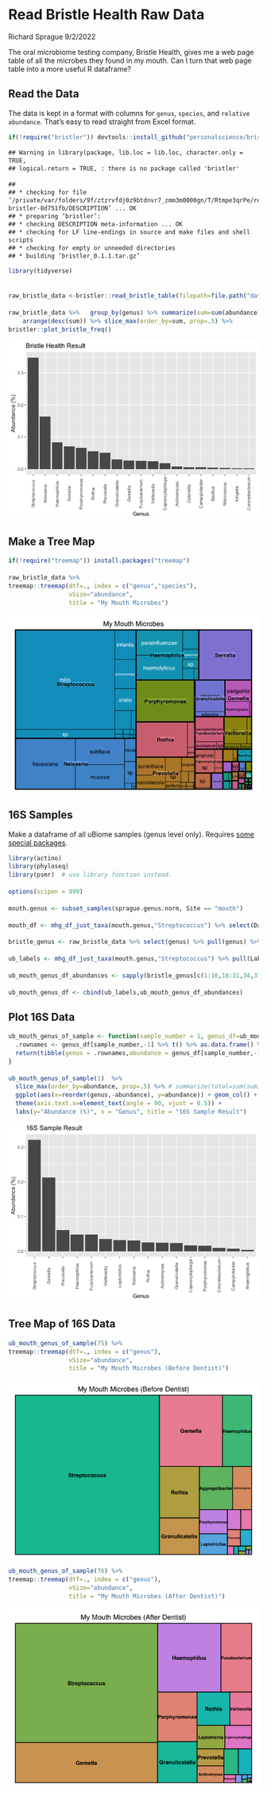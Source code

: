 Read Bristle Health Raw Data
================
Richard Sprague
9/2/2022

The oral microbiome testing company, Bristle Health, gives me a web page
table of all the microbes they found in my mouth. Can I turn that web
page table into a more useful R dataframe?

## Read the Data

The data is kept in a format with columns for `genus`, `species`, and
`relative abundance`. That’s easy to read straight from Excel format.

``` r
if(!require("bristler")) devtools::install_github("personalscience/bristler")
```

    ## Warning in library(package, lib.loc = lib.loc, character.only = TRUE,
    ## logical.return = TRUE, : there is no package called 'bristler'

    ## 
    ## * checking for file ‘/private/var/folders/9f/ztzrvfdj0z9btdnvr7_zmm3m0000gn/T/Rtmpe3qrPe/remotes3ff47720f39/personalscience-bristler-8d751fb/DESCRIPTION’ ... OK
    ## * preparing ‘bristler’:
    ## * checking DESCRIPTION meta-information ... OK
    ## * checking for LF line-endings in source and make files and shell scripts
    ## * checking for empty or unneeded directories
    ## * building ‘bristler_0.1.1.tar.gz’

``` r
library(tidyverse)


raw_bristle_data <-bristler::read_bristle_table(filepath=file.path("data/BristleHealthRaw.xlsx"))

raw_bristle_data %>%   group_by(genus) %>% summarize(sum=sum(abundance)) %>%
    arrange(desc(sum)) %>% slice_max(order_by=sum, prop=.5) %>% 
bristler::plot_bristle_freq()
```

![](readBristleHealth_files/figure-gfm/unnamed-chunk-1-1.png)<!-- -->

## Make a Tree Map

``` r
if(!require("treemap")) install.packages("treemap")

raw_bristle_data %>% 
treemap::treemap(dtf=., index = c("genus","species"),
                 vSize="abundance",
                 title = "My Mouth Microbes")
```

![](readBristleHealth_files/figure-gfm/treemapexample-1.png)<!-- -->

## 16S Samples

Make a dataframe of all uBiome samples (genus level only). Requires
[some special packages](https://github.com/richardsprague/actino).

``` r
library(actino)
library(phyloseq)
library(psmr)  # use library function instead.

options(scipen = 999)

mouth.genus <- subset_samples(sprague.genus.norm, Site == "mouth")

mouth_df <- mhg_df_just_taxa(mouth.genus,"Streptococcus") %>% select(Date,Label,abundance)

bristle_genus <- raw_bristle_data %>% select(genus) %>% pull(genus) %>% unique()

ub_labels <- mhg_df_just_taxa(mouth.genus,"Streptococcus") %>% pull(Label)

ub_mouth_genus_df_abundances <- sapply(bristle_genus[c(1:16,18:31,34,37)],function(x) {mhg_df_just_taxa(mouth.genus,x) %>% pull(abundance)/1000000}) %>% as.data.frame()

ub_mouth_genus_df <- cbind(ub_labels,ub_mouth_genus_df_abundances)
```

## Plot 16S Data

``` r
ub_mouth_genus_of_sample <- function(sample_number = 1, genus_df=ub_mouth_genus_df) {
  .rownames <- genus_df[sample_number,-1] %>% t() %>% as.data.frame() %>% rownames() 
  return(tibble(genus = .rownames,abundance = genus_df[sample_number,-1] %>% t() %>% as.vector() ))
}

ub_mouth_genus_of_sample(1)  %>% 
  slice_max(order_by=abundance, prop=.5) %>% # summarize(total=sum(sum))# %>% 
  ggplot(aes(x=reorder(genus,-abundance), y=abundance)) + geom_col() + 
  theme(axis.text.x=element_text(angle = 90, vjust = 0.5)) +
  labs(y="Abundance (%)", x = "Genus", title = "16S Sample Result")
```

![](readBristleHealth_files/figure-gfm/plot16s-1.png)<!-- -->

## Tree Map of 16S Data

``` r
ub_mouth_genus_of_sample(75) %>% 
treemap::treemap(dtf=., index = c("genus"),
                 vSize="abundance",
                 title = "My Mouth Microbes (Before Dentist)")
```

![](readBristleHealth_files/figure-gfm/treemap16s-1.png)<!-- -->

``` r
ub_mouth_genus_of_sample(76) %>% 
treemap::treemap(dtf=., index = c("genus"),
                 vSize="abundance",
                 title = "My Mouth Microbes (After Dentist)")
```

![](readBristleHealth_files/figure-gfm/treemap16s-2.png)<!-- -->
